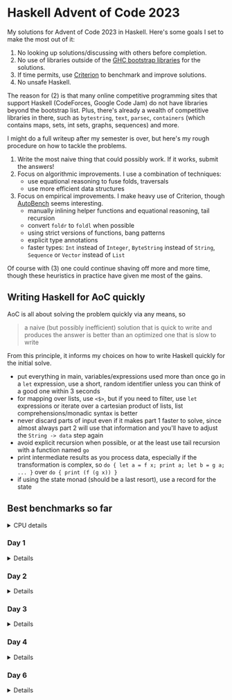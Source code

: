 # Haskell Advent of Code 2023
My solutions for Advent of Code 2023 in Haskell.  Here's some goals I
set to make the most out of it:

1. No looking up solutions/discussing with others before completion.
2. No use of libraries outside of the [GHC bootstrap
  libraries](https://downloads.haskell.org/~ghc/latest/docs/html/libraries/index.html)
  for the solutions.
3. If time permits, use
  [Criterion](https://hackage.haskell.org/package/criterion) to
  benchmark and improve solutions.
4. No unsafe Haskell.

The reason for (2) is that many online competitive programming sites
that support Haskell (CodeForces, Google Code Jam) do not have
libraries beyond the bootstrap list.  Plus, there's already a wealth
of competitive libraries in there, such as `bytestring`, `text`,
`parsec`, `containers` (which contains maps, sets, int sets, graphs,
sequences) and more.

I might do a full writeup after my semester is over, but here's my
rough procedure on how to tackle the problems.

1. Write the most naive thing that could possibly work.  If it works,
   submit the answers!
2. Focus on algorithmic improvements.  I use a combination of
   techniques:
   - use equational reasoning to fuse folds, traversals
   - use more efficient data structures
3. Focus on empirical improvements.  I make heavy use of Criterion,
   though [AutoBench](https://github.com/mathandley/AutoBench) seems
   interesting.
   - manually inlining helper functions and equational reasoning, tail
     recursion
   - convert `foldr` to `foldl` when possible
   - using strict versions of functions, bang patterns
   - explicit type annotations
   - faster types: `Int` instead of `Integer`, `ByteString` instead of
     `String`, `Sequence` or `Vector` instead of `List`

Of course with (3) one could continue shaving off more and more time,
though these heuristics in practice have given me most of the gains.

## Writing Haskell for AoC quickly
AoC is all about solving the problem quickly via any means, so

> a naive (but possibly inefficient) solution that is quick to write
> and produces the answer is better than an optimized one that is slow
> to write

From this principle, it informs my choices on how to write Haskell
quickly for the initial solve.

- put everything in main, variables/expressions used more than once go
  in a `let` expression, use a short, random identifier unless you can
  think of a good one within 3 seconds
- for mapping over lists, use `<$>`, but if you need to filter, use
  `let` expressions or iterate over a cartesian product of lists, list
  comprehensions/monadic syntax is better
- never discard parts of input even if it makes part 1 faster to
  solve, since almost always part 2 will use that information and
  you'll have to adjust the `String -> data` step again
- avoid explicit recursion when possible, or at the least use tail
  recursion with a function named `go`
- print intermediate results as you process data, especially if the
  transformation is complex, so `do { let a = f x; print a; let b = g
  a; ... }` over `do { print (f (g x)) }`
- if using the state monad (should be a last resort), use a record for
  the state

## Best benchmarks so far
<details>
<summary>CPU details</summary>

```
Apple M1 Pro, 32 GB RAM, 10 Threads
```
</details>

### Day 1
<details>

```
benchmarking day1/part1
time                 119.3 μs   (119.2 μs .. 119.5 μs)
                     1.000 R²   (1.000 R² .. 1.000 R²)
mean                 119.4 μs   (119.2 μs .. 119.5 μs)
std dev              532.6 ns   (424.8 ns .. 700.4 ns)

benchmarking day1/part2
time                 732.2 μs   (731.3 μs .. 733.2 μs)
                     1.000 R²   (1.000 R² .. 1.000 R²)
mean                 732.5 μs   (731.1 μs .. 733.9 μs)
std dev              4.863 μs   (3.902 μs .. 6.437 μs)
```
</details>

### Day 2
<details>

```
benchmarking day2/part1
time                 1.049 μs   (1.042 μs .. 1.055 μs)
                     1.000 R²   (1.000 R² .. 1.000 R²)
mean                 1.048 μs   (1.046 μs .. 1.051 μs)
std dev              8.988 ns   (7.142 ns .. 11.40 ns)

benchmarking day2/part2
time                 1.894 μs   (1.890 μs .. 1.898 μs)
                     1.000 R²   (1.000 R² .. 1.000 R²)
mean                 1.894 μs   (1.891 μs .. 1.900 μs)
std dev              13.86 ns   (7.967 ns .. 22.19 ns)

```
</details>

### Day 3
<details>

```
benchmarking day3/part1
time                 1.613 ms   (1.611 ms .. 1.617 ms)
                     1.000 R²   (1.000 R² .. 1.000 R²)
mean                 1.635 ms   (1.630 ms .. 1.640 ms)
std dev              18.89 μs   (15.61 μs .. 23.14 μs)

benchmarking day3/part2
time                 776.8 μs   (771.6 μs .. 783.0 μs)
                     1.000 R²   (0.999 R² .. 1.000 R²)
mean                 774.0 μs   (772.1 μs .. 777.1 μs)
std dev              8.316 μs   (6.077 μs .. 12.97 μs)
```
</details>

### Day 4
<details>

```
benchmarking day4/part1
time                 5.101 μs   (5.094 μs .. 5.109 μs)
                     1.000 R²   (1.000 R² .. 1.000 R²)
mean                 5.112 μs   (5.108 μs .. 5.116 μs)
std dev              12.92 ns   (10.65 ns .. 15.63 ns)

benchmarking day4/part2
time                 15.88 μs   (15.85 μs .. 15.91 μs)
                     1.000 R²   (1.000 R² .. 1.000 R²)
mean                 15.91 μs   (15.89 μs .. 15.92 μs)
std dev              37.82 ns   (24.82 ns .. 55.72 ns)
```
</details>


### Day 6
<details>

```
benchmarking day6/part1
time                 32.44 ns   (32.38 ns .. 32.50 ns)
                     1.000 R²   (1.000 R² .. 1.000 R²)
mean                 32.48 ns   (32.45 ns .. 32.52 ns)
std dev              117.6 ps   (87.24 ps .. 181.8 ps)

benchmarking day6/part2
time                 11.49 ns   (11.46 ns .. 11.52 ns)
                     1.000 R²   (1.000 R² .. 1.000 R²)
mean                 11.46 ns   (11.45 ns .. 11.47 ns)
std dev              43.81 ps   (31.63 ps .. 59.76 ps)
```
</details>
